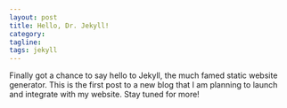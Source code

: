 ```yaml
---
layout: post
title: Hello, Dr. Jekyll!
category:
tagline:
tags: jekyll
---
```



Finally got a chance to say hello to Jekyll, the much famed static
website generator. This is the first post to a new blog that I am
planning to launch and integrate with my website. Stay tuned for more!
